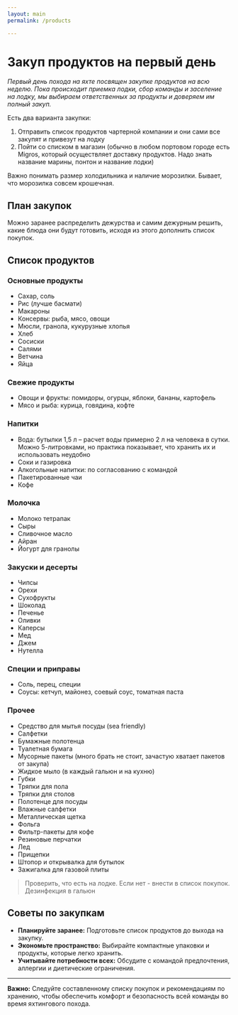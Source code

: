 ```yaml
---
layout: main
permalink: /products

---
```


# Закуп продуктов на первый день

*Первый день похода на яхте посвящен закупке продуктов на всю неделю. Пока происходит приемка лодки, сбор команды и заселение на лодку, мы выбираем ответственных за продукты и доверяем им полный закуп.*

Есть два варианта закупки:
1. Отправить список продуктов чартерной компании и они сами все закупят и привезут на лодку
2. Пойти со списком в магазин (обычно в любом портовом городе есть Migros, который осуществляет доставку продуктов. Надо знать название марины, понтон и название лодки)

Важно понимать размер холодильника и наличие морозилки. Бывает, что морозилка совсем крошечная.

## План закупок

Можно заранее распределить дежурства и самим дежурным решить, какие блюда они будут готовить, исходя из этого дополнить список покупок.

## Список продуктов

### Основные продукты
- Сахар, соль
- Рис (лучше басмати)
- Макароны
- Консервы: рыба, мясо, овощи
- Мюсли, гранола, кукурузные хлопья
- Хлеб
- Сосиски
- Салями
- Ветчина
- Яйца

### Свежие продукты
- Овощи и фрукты: помидоры, огурцы, яблоки, бананы, картофель
- Мясо и рыба: курица, говядина, кофте

### Напитки
- Вода: бутылки 1,5 л – расчет воды примерно 2 л на человека в сутки. Можно 5-литровками, но практика показывает, что хранить их и использовать неудобно
- Соки и газировка
- Алкогольные напитки: по согласованию с командой
- Пакетированные чаи
- Кофе

### Молочка
- Молоко тетрапак
- Сыры
- Сливочное масло
- Айран
- Йогурт для гранолы

### Закуски и десерты
- Чипсы
- Орехи
- Сухофрукты
- Шоколад
- Печенье
- Оливки
- Каперсы
- Мед
- Джем
- Нутелла

### Специи и приправы
- Соль, перец, специи
- Соусы: кетчуп, майонез, соевый соус, томатная паста

### Прочее
- Средство для мытья посуды (sea friendly)
- Салфетки
- Бумажные полотенца
- Туалетная бумага
- Мусорные пакеты (много брать не стоит, зачастую хватает пакетов от закупа)
- Жидкое мыло (в каждый гальюн и на кухню)
- Губки
- Тряпки для пола
- Тряпки для столов
- Полотенце для посуды
- Влажные салфетки
- Металлическая щетка
- Фольга
- Фильтр-пакеты для кофе
- Резиновые перчатки
- Лед
- Прищепки
- Штопор и открывалка для бутылок
- Зажигалка для газовой плиты

> Проверить, что есть на лодке. Если нет - внести в список покупок.
> Дезинфекция в гальюн

## Советы по закупкам

- **Планируйте заранее:** Подготовьте список продуктов до выхода на закупку.
- **Экономьте пространство:** Выбирайте компактные упаковки и продукты, которые легко хранить.
- **Учитывайте потребности всех:** Обсудите с командой предпочтения, аллергии и диетические ограничения.

---

**Важно:** Следуйте составленному списку покупок и рекомендациям по хранению, чтобы обеспечить комфорт и безопасность всей команды во время яхтингового похода.

